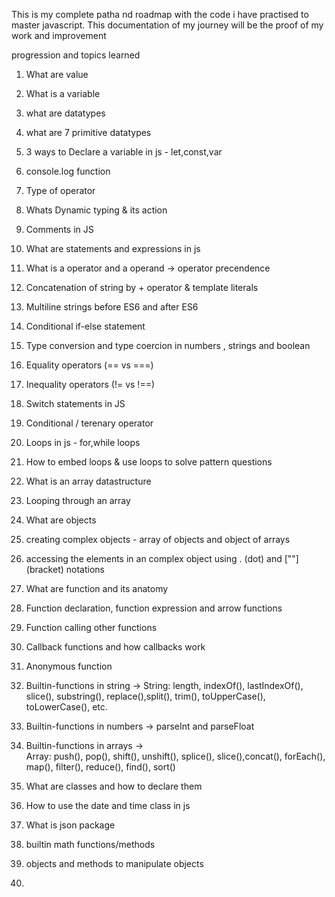 This is my complete patha nd roadmap with the code i have practised to master javascript.
This documentation of my journey will be the proof of my work and improvement 

progression and topics learned 
1.  What are value 
2.  What is a variable 
3.  what are datatypes
4.  what are 7 primitive datatypes
5.  3 ways to Declare a variable in js - let,const,var
6.  console.log function
7.  Type of operator 
8.  Whats Dynamic typing & its action
9.  Comments in JS
10. What are statements and expressions in js 
11. What is a operator and a operand  -> operator precendence
12. Concatenation of string by + operator & template literals
13. Multiline strings before ES6 and after ES6 

14. Conditional if-else statement
15. Type conversion and type coercion in numbers , strings and boolean
16. Equality operators (== vs ===)
17. Inequality operators (!= vs !==)
18. Switch statements in JS
19. Conditional / terenary operator

20. Loops in js - for,while loops
21. How to embed loops & use loops to solve pattern questions
22. What is an array datastructure
23. Looping through an array 
24. What are objects
25. creating complex objects - array of objects and object of arrays
26. accessing the elements in an complex object using . (dot) and [""] (bracket) notations


27. What are function and its anatomy
28. Function declaration, function expression and arrow functions 
29. Function calling other functions
30. Callback functions and how callbacks work
31. Anonymous function


32. Builtin-functions in string -> 
     String: length, indexOf(), lastIndexOf(), slice(), substring(), replace(),split(), trim(), toUpperCase(), toLowerCase(), etc.
33. Builtin-functions in numbers -> parseInt and parseFloat
34. Builtin-functions in arrays ->  
    Array:   push(), pop(), shift(), unshift(), splice(), slice(),concat(), forEach(), map(), filter(), reduce(), find(), sort()

    
35. What are classes and how to declare them
36. How to use the date and time class in js
37. What is json package
38. builtin math functions/methods
39. objects and methods to manipulate objects 
40. 